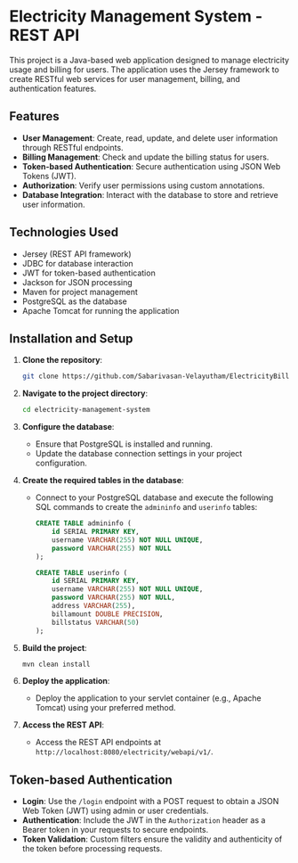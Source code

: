 # Electricity Management System - REST API

This project is a Java-based web application designed to manage electricity usage and billing for users. The application uses the Jersey framework to create RESTful web services for user management, billing, and authentication features.

## Features

- **User Management**: Create, read, update, and delete user information through RESTful endpoints.
- **Billing Management**: Check and update the billing status for users.
- **Token-based Authentication**: Secure authentication using JSON Web Tokens (JWT).
- **Authorization**: Verify user permissions using custom annotations.
- **Database Integration**: Interact with the database to store and retrieve user information.

## Technologies Used

- Jersey (REST API framework)
- JDBC for database interaction
- JWT for token-based authentication
- Jackson for JSON processing
- Maven for project management
- PostgreSQL as the database
- Apache Tomcat for running the application

## Installation and Setup

1. **Clone the repository**:

    ```bash
    git clone https://github.com/Sabarivasan-Velayutham/ElectricityBilling_Restapi_Jersey_Project.git
    ```

2. **Navigate to the project directory**:

    ```bash
    cd electricity-management-system
    ```

3. **Configure the database**:
    - Ensure that PostgreSQL is installed and running.
    - Update the database connection settings in your project configuration.

4. **Create the required tables in the database**:
    - Connect to your PostgreSQL database and execute the following SQL commands to create the `admininfo` and `userinfo` tables:

        ```sql
        CREATE TABLE admininfo (
            id SERIAL PRIMARY KEY,
            username VARCHAR(255) NOT NULL UNIQUE,
            password VARCHAR(255) NOT NULL
        );

        CREATE TABLE userinfo (
            id SERIAL PRIMARY KEY,
            username VARCHAR(255) NOT NULL UNIQUE,
            password VARCHAR(255) NOT NULL,
            address VARCHAR(255),
            billamount DOUBLE PRECISION,
            billstatus VARCHAR(50)
        );
        ```

5. **Build the project**:

    ```bash
    mvn clean install
    ```

6. **Deploy the application**:
    - Deploy the application to your servlet container (e.g., Apache Tomcat) using your preferred method.

7. **Access the REST API**:
    - Access the REST API endpoints at `http://localhost:8080/electricity/webapi/v1/`.

## Token-based Authentication

- **Login**: Use the `/login` endpoint with a POST request to obtain a JSON Web Token (JWT) using admin or user credentials.
- **Authentication**: Include the JWT in the `Authorization` header as a Bearer token in your requests to secure endpoints.
- **Token Validation**: Custom filters ensure the validity and authenticity of the token before processing requests.
